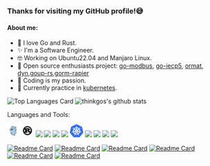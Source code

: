 ### Thanks for visiting my GitHub profile!:sweat_smile:

#### About me:

- :stars: I love Go and Rust.
- :sparkles: I'm a Software Engineer.
- 🤓 Working on Ubuntu22.04 and Manjaro Linux.
- :star2: Open source enthusiasts.project: [go-modbus](https://github.com/things-go/go-modbus), [go-iecp5](https://github.com/thinkgos/go-iecp5), [ormat](https://github.com/things-go/ormat), [dyn](https://github.com/things-go/dyn),[goup-rs](https://github.com/thinkgos/goup-rs),[gorm-rapier](https://github.com/thinkgos/gorm-rapier)
- :yellow_heart: Coding is my passion.
- :dizzy: Currently practice in [kubernetes](https://github.com/kubernetes/kubernetes).

![Top Languages Card](https://github-readme-stats.vercel.app/api/top-langs/?username=thinkgos&theme=radical&hide=html)
![thinkgos's github stats](https://github-readme-stats.vercel.app/api?username=thinkgos&show_icons=true&include_all_commits=false&count_private=true&theme=radical&line_height=40)

Languages and Tools:

<code><img height="30" src="https://github.com/thinkgos/thinkgos/blob/master/asserts/go.png"></code>
<code><img height="30" src="https://github.com/thinkgos/thinkgos/blob/master/asserts/rust.svg"></code>
<code><img height="30" src="https://github.com/thinkgos/thinkgos/blob/master/asserts/c.jpeg"></code>
<code><img height="30" src="https://github.com/thinkgos/thinkgos/blob/master/asserts/bash.jpg"></code>
<code><img height="30" src="https://github.com/thinkgos/thinkgos/blob/master/asserts/linux.jpg"></code>
<code><img height="30" src="https://github.com/thinkgos/thinkgos/blob/master/asserts/docker.jpg"></code>
<code><img height="30" src="https://github.com/thinkgos/thinkgos/blob/master/asserts/kubernetes.jpeg"></code>
<code><img height="30" src="https://github.com/thinkgos/thinkgos/blob/master/asserts/visual-studio-code.png"></code>
<code><img height="30" src="https://github.com/thinkgos/thinkgos/blob/master/asserts/goland.png"></code>
<code><img height="30" src="https://github.com/thinkgos/thinkgos/blob/master/asserts/clion.png"></code>
<code><img height="30" src="https://github.com/thinkgos/thinkgos/blob/master/asserts/typora.jpg"></code>

[![Readme Card](https://github-readme-stats.vercel.app/api/pin/?username=thinkgos&repo=gorm-rapier&description_lines_count=2)](https://github.com/thinkgos/gorm-rapier)
[![Readme Card](https://github-readme-stats.vercel.app/api/pin/?username=things-go&repo=go-socks5&description_lines_count=2)](https://github.com/things-go/go-socks5)
[![Readme Card](https://github-readme-stats.vercel.app/api/pin/?username=thinkgos&repo=http-signature-go&description_lines_count=2)](https://github.com/thinkgos/http-signature-go)
[![Readme Card](https://github-readme-stats.vercel.app/api/pin/?username=things-go&repo=protogen-saber&description_lines_count=2)](https://github.com/things-go/protogen-saber)
[![Readme Card](https://github-readme-stats.vercel.app/api/pin/?username=thinkgos&repo=go-iecp5&description_lines_count=2)](https://github.com/thinkgos/go-iecp5)
[![Readme Card](https://github-readme-stats.vercel.app/api/pin/?username=things-go&repo=go-modbus&description_lines_count=2)](https://github.com/things-go/go-modbus)
